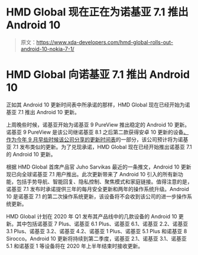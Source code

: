 # HMD Global 现在正在为诺基亚 7.1 推出 Android 10

> 原文：<https://www.xda-developers.com/hmd-global-rolls-out-android-10-nokia-7-1/>

# HMD Global 向诺基亚 7.1 推出 Android 10

正如其 Android 10 更新时间表中所承诺的那样，HMD Global 现在已经开始为诺基亚 7.1 推出 Android 10 更新。

上周晚些时候，诺基亚开始为诺基亚 9 PureView 推出稳定的 Android 10 更新。诺基亚 9 PureView 是该公司继诺基亚 8.1 之后第二款获得安卓 10 更新的设备[。作为今年 9 月早些时候该公司分享的](https://www.xda-developers.com/android-10-nokia-8-1-september-security-patch/)[更新时间表](https://www.xda-developers.com/hmd-global-nokia-android-10-roadmap/)的一部分，该公司预计将为诺基亚 7.1 发布类似的更新。为了兑现承诺，HMD Global 现在已经开始推出诺基亚 7.1 的 Android 10 更新。

根据 HMD Global 首席产品官 Juho Sarvikas 最近的一条推文，Android 10 更新现已向全球诺基亚 7.1 用户推出。此次更新带来了 Android 10 引入的所有新功能，包括手势导航、智能回复、隐私控制、聚焦模式和家庭链接。值得注意的是，诺基亚 7.1 发布时承诺提供三年的每月安全更新和两年的操作系统升级。Android 10 是诺基亚 7.1 的第二次操作系统更新，该设备将不会收到该公司的进一步操作系统更新。

HMD Global 计划在 2020 年 Q1 发布其产品线中的几款设备的 Android 10 更新。其中包括诺基亚 7 Plus、诺基亚 6.1 Plus、诺基亚 6.1、诺基亚 2.2、诺基亚 3.1 Plus、诺基亚 3.2、诺基亚 4.2、诺基亚 1 Plus、诺基亚 5.1 Plus 和诺基亚 8 Sirocco。Android 10 更新将持续到第二季度，诺基亚 2.1、诺基亚 3.1、诺基亚 5.1 和诺基亚 1 等设备将在 2020 年上半年结束时接收更新。